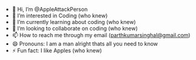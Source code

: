 - 👋 Hi, I’m @AppleAttackPerson
- 👀 I’m interested in Coding (who knew)
- 🌱 I’m currently learning about coding (who knew)
- 💞️ I’m looking to collaborate on coding (who knew)
- 📫 How to reach me through my email (parthkumarsinghal@gmail.com)
- 😄 Pronouns: I am a man alright thats all you need to know
- ⚡ Fun fact: I like Apples (who knew)

<!---
AppleAttackPerson/AppleAttackPerson is a ✨ special ✨ repository because its `README.md` (this file) appears on your GitHub profile.
You can click the Preview link to take a look at your changes.
--->
